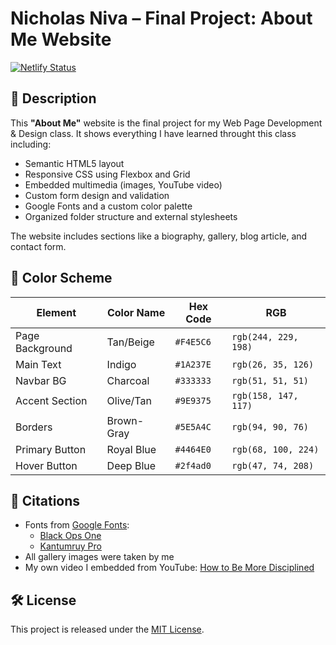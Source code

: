 # Nicholas Niva – Final Project: About Me Website

[![Netlify Status](https://api.netlify.com/api/v1/badges/4c1ae913-97c2-4daf-9356-22ac62b10dbf/deploy-status)](https://app.netlify.com/sites/about-me-reddeadviking/deploys)

## 📄 Description

This **"About Me"** website is the final project for my Web Page Development & Design class. It shows everything I have learned throught this class including:

- Semantic HTML5 layout  
- Responsive CSS using Flexbox and Grid  
- Embedded multimedia (images, YouTube video)  
- Custom form design and validation  
- Google Fonts and a custom color palette  
- Organized folder structure and external stylesheets  

The website includes sections like a biography, gallery, blog article, and contact form.

## 🎨 Color Scheme

| Element         | Color Name   | Hex Code      | RGB                    |
|-----------------|--------------|---------------|------------------------|
| Page Background | Tan/Beige    | `#F4E5C6`     | `rgb(244, 229, 198)` |
| Main Text       | Indigo       | `#1A237E`     | `rgb(26, 35, 126)`   |
| Navbar BG       | Charcoal     | `#333333`     | `rgb(51, 51, 51)`    |
| Accent Section  | Olive/Tan    | `#9E9375`     | `rgb(158, 147, 117)` |
| Borders         | Brown-Gray   | `#5E5A4C`     | `rgb(94, 90, 76)`    |
| Primary Button  | Royal Blue   | `#4464E0`     | `rgb(68, 100, 224)`  |
| Hover Button    | Deep Blue    | `#2f4ad0`     | `rgb(47, 74, 208)`   |

## 📸 Citations

- Fonts from [Google Fonts](https://fonts.google.com):  
  - [Black Ops One](https://fonts.google.com/specimen/Black+Ops+One)  
  - [Kantumruy Pro](https://fonts.google.com/specimen/Kantumruy+Pro)
- All gallery images were taken by me  
- My own video I embedded from YouTube: [How to Be More Disciplined](https://www.youtube.com/watch?v=lLWluwTCKmA)

## 🛠️ License

This project is released under the [MIT License](https://opensource.org/licenses/MIT).
